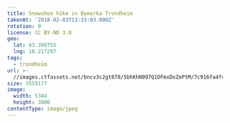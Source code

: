 ```yaml
---
title: Snowshoe hike in Bymarka Trondheim
takenAt: '2018-02-03T13:33:03.000Z'
rotation: 0
license: CC BY-ND 3.0
geo:
  lat: 63.398755
  lng: 10.217297
tags:
  - trondheim
url: >-
  //images.ctfassets.net/bncv3c2gt878/5bhKhN097Q1DFmxDxZePtM/7c916fa4fc6bb5c46b466afffae13fb3/snowshoe-hike-in-bymarka-trondheim_39351687104_o
size: 3559177
image:
  width: 5344
  height: 3006
contentType: image/jpeg
---
```


